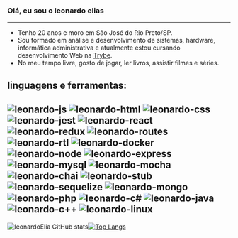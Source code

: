 ### Olá, eu sou o leonardo elias
---
- Tenho 20 anos e moro em São José do Rio Preto/SP.
- Sou formado em análise e desenvolvimento de sistemas, hardware, informática administrativa e atualmente estou cursando desenvolvimento Web na [Trybe](https://www.betrybe.com/).
- No meu tempo livre, gosto de jogar, ler livros, assistir filmes e séries. <br>
 <div>
  <h2>linguagens e ferramentas:<h2>
    <img alt="leonardo-js" src="https://img.shields.io/badge/JavaScript-F7DF1E?style=for-the-badge&logo=javascript&logoColor=black">
    <img alt="leonardo-html" src="https://img.shields.io/badge/HTML-239120?style=for-the-badge&logo=html5&logoColor=white">
    <img alt="leonardo-css" src="https://img.shields.io/badge/CSS-239120?&style=for-the-badge&logo=css3&logoColor=white">
    <img alt="leonardo-jest" src="https://img.shields.io/badge/Jest-323330?style=for-the-badge&logo=Jest&logoColor=white">
    <img alt="leonardo-react" src="https://img.shields.io/badge/React-20232A?style=for-the-badge&logo=react&logoColor=61DAFB">
    <img alt="leonardo-redux" src="https://img.shields.io/badge/Redux-593D88?style=for-the-badge&logo=redux&logoColor=white">
    <img alt="leonardo-routes" src="https://img.shields.io/badge/React_Router-CA4245?style=for-the-badge&logo=react-router&logoColor=white">
    <img alt="leonardo-rtl" src="https://img.shields.io/badge/testing%20library-323330?style=for-the-badge&logo=testing-library&logoColor=red">
    <img alt="leonardo-docker" src="https://camo.githubusercontent.com/6b7f701cf0bea42833751b754688f1a27b6090fdf90bf2b226addff01be817f0/68747470733a2f2f696d672e736869656c64732e696f2f62616467652f646f636b65722d2532333064623765642e7376673f7374796c653d666f722d7468652d6261646765266c6f676f3d646f636b6572266c6f676f436f6c6f723d7768697465">
    <img alt="leonardo-node" src="https://img.shields.io/badge/Node.js-43853D?style=for-the-badge&logo=node.js&logoColor=white">
    <img alt="leonardo-express" src="https://img.shields.io/badge/Express.js-404D59?style=for-the-badge">
    <img alt="leonardo-mysql" src="https://img.shields.io/badge/MySQL-00000F?style=for-the-badge&logo=mysql&logoColor=white">
    <img alt="leonardo-mocha" src="https://img.shields.io/badge/mocha.js-323330?style=for-the-badge&logo=mocha&logoColor=Brown">
    <img alt="leonardo-chai" src="https://img.shields.io/badge/chai.js-323330?style=for-the-badge&logo=chai&logoColor=red">
    <img alt="leonardo-stub" src="https://img.shields.io/badge/sinon.js-323330?style=for-the-badge&logo=sinon">
    <img alt="leonardo-sequelize" src="https://img.shields.io/badge/sequelize-323330?style=for-the-badge&logo=sequelize&logoColor=blue">
    <img alt="leonardo-mongo" src="https://img.shields.io/badge/MongoDB-4EA94B?style=for-the-badge&logo=mongodb&logoColor=white">
    <img alt="leonardo-php" src="https://img.shields.io/badge/PHP-777BB4?style=for-the-badge&logo=php&logoColor=white">
    <img alt="leonardo-c#" src="https://img.shields.io/badge/C%23-239120?style=for-the-badge&logo=c-sharp&logoColor=white">
    <img alt="leonardo-java" src="https://img.shields.io/badge/Java-ED8B00?style=for-the-badge&logo=openjdk&logoColor=white">
    <img alt="leonardo-c++" src="https://img.shields.io/badge/C%2B%2B-00599C?style=for-the-badge&logo=c%2B%2B&logoColor=white">
     <img alt="leonardo-linux" src="https://img.shields.io/badge/Linux-FCC624?style=for-the-badge&logo=linux&logoColor=black">
 </div>

![leonardoElia GitHub stats](https://github-readme-stats.vercel.app/api?username=leonardoElia&show_icons=true&theme=dracula)[![Top Langs](https://github-readme-stats.vercel.app/api/top-langs/?username=leonardoElia&theme=dracula&layout=compact)](https://github.com/leonardoElia/github-readme-stats)


<!--
**leonardoElia/leonardoElia** is a ✨ _special_ ✨ repository because its `README.md` (this file) appears on your GitHub profile.

Here are some ideas to get you started:

- 🔭 I’m currently working on ...
- 🌱 I’m currently learning ...
- 👯 I’m looking to collaborate on ...
- 🤔 I’m looking for help with ...
- 💬 Ask me about ...
- 📫 How to reach me: ...
- 😄 Pronouns: ...
- ⚡ Fun fact: ...
-->
